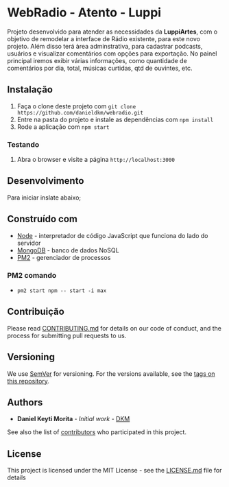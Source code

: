 # WebRadio - Atento - Luppi

Projeto desenvolvido para atender as necessidades da <b>LuppiArtes</b>, com o objetivo de remodelar a interface de Rádio existente, para este novo projeto.
Além disso terá àrea adminstrativa, para cadastrar podcasts, usuários e visualizar comentários com opções para exportação. No painel principal iremos exibir várias informações, como quantidade de comentários por dia, total, músicas curtidas, qtd de ouvintes, etc.

## Instalação

1. Faça o clone deste projeto com `git clone https://github.com/danieldkm/webradio.git`
2. Entre na pasta do projeto e instale as dependências com `npm install`
3. Rode a aplicação com `npm start`

### Testando

1. Abra o browser e visite a página `http://localhost:3000`

## Desenvolvimento

Para iniciar inslate abaixo;

## Construído com

* [Node](https://nodejs.org/en/download/package-manager/#debian-and-ubuntu-based-linux-distributions) - interpretador de código JavaScript que funciona do lado do servidor
* [MongoDB](https://docs.mongodb.com/manual/tutorial/install-mongodb-on-ubuntu/) - banco de dados NoSQL 
* [PM2](https://github.com/Unitech/pm2) - gerenciador de processos

### PM2 comando

* `pm2 start npm -- start -i max`

## Contribuição

Please read [CONTRIBUTING.md](https://gist.github.com/PurpleBooth/b24679402957c63ec426) for details on our code of conduct, and the process for submitting pull requests to us.

## Versioning

We use [SemVer](http://semver.org/) for versioning. For the versions available, see the [tags on this repository](https://github.com/your/project/tags). 

## Authors

* **Daniel Keyti Morita** - *Initial work* - [DKM](https://github.com/danieldkm)

See also the list of [contributors](https://github.com/your/project/contributors) who participated in this project.

## License

This project is licensed under the MIT License - see the [LICENSE.md](LICENSE.md) file for details

